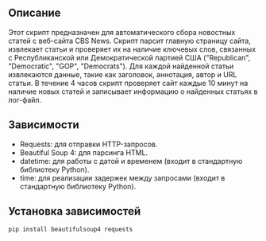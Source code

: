 ## Описание

Этот скрипт предназначен для автоматического сбора новостных статей с веб-сайта CBS News. Скрипт парсит главную страницу сайта, извлекает статьи и проверяет их на наличие ключевых слов, связанных с Республиканской или Демократической партией США ("Republican", "Democratic", "GOP", "Democrats"). Для каждой найденной статьи извлекаются данные, такие как заголовок, аннотация, автор и URL статьи. В течение 4 часов скрипт проверяет сайт каждые 10 минут на наличие новых статей и записывает информацию о найденных статьях в лог-файл.

## Зависимости

- Requests: для отправки HTTP-запросов.
- Beautiful Soup 4: для парсинга HTML.
- datetime: для работы с датой и временем (входит в стандартную библиотеку Python).
- time: для реализации задержек между запросами (входит в стандартную библиотеку Python).

## Установка зависимостей

```sh
pip install beautifulsoup4 requests
